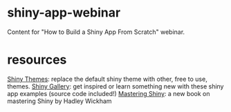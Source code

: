 # shiny-app-webinar
Content for "How to Build a Shiny App From Scratch" webinar.

# resources
[Shiny Themes](https://rstudio.github.io/shinythemes/): replace the default shiny theme with other, free to use, themes. 
[Shiny Gallery](https://shiny.rstudio.com/gallery/): get inspired or learn something new with these shiny app examples (source code included!) 
[Mastering Shiny](https://mastering-shiny.org/): a new book on mastering Shiny by Hadley Wickham